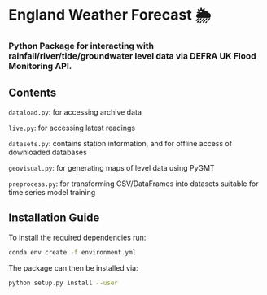 # England Weather Forecast :sun_behind_rain_cloud:

### Python Package for interacting with rainfall/river/tide/groundwater level data via DEFRA UK Flood Monitoring API.

## Contents

<code>dataload.py</code>: for accessing archive data

<code>live.py</code>: for accessing latest readings

<code>datasets.py</code>: contains station information, and for offline access of downloaded databases 

<code>geovisual.py</code>: for generating maps of level data using PyGMT

<code>preprocess.py</code>: for transforming CSV/DataFrames into datasets suitable for time series model training

## Installation Guide

To install the required dependencies run:

```bash
conda env create -f environment.yml
```

The package can then be installed via:

```bash
python setup.py install --user
```




